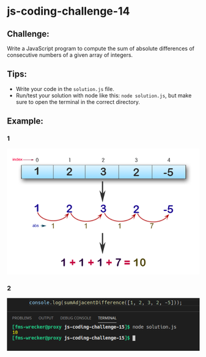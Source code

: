 # js-coding-challenge-14

## Challenge:
Write a JavaScript program to compute the sum of absolute differences of consecutive numbers of a given array of integers.
## Tips:
- Write your code in the ```solution.js``` file.
- Run/test your solution with node like this: ```node solution.js```, but make sure to open the terminal in the correct directory.

## Example:
### 1
![Example](example.png)
### 2
![Example2](example2.png)